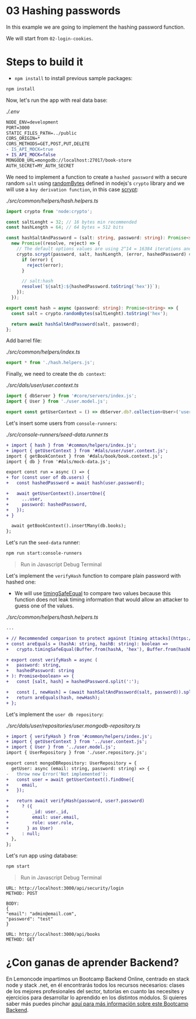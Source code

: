 # 03 Hashing passwords

In this example we are going to implement the hashing password function.

We will start from `02-login-cookies`.

# Steps to build it

- `npm install` to install previous sample packages:

```bash
npm install

```

Now, let's run the app with real data base:

_./.env_

```diff
NODE_ENV=development
PORT=3000
STATIC_FILES_PATH=../public
CORS_ORIGIN=*
CORS_METHODS=GET,POST,PUT,DELETE
- IS_API_MOCK=true
+ IS_API_MOCK=false
MONGODB_URL=mongodb://localhost:27017/book-store
AUTH_SECRET=MY_AUTH_SECRET

```

We need to implement a function to create a `hashed password` with a secure random `salt` using [randomBytes](https://nodejs.org/dist/latest/docs/api/crypto.html#cryptorandombytessize-callback) defined in nodejs's `crypto` library and we will use a `key derivation function`, in this case [scrypt](https://nodejs.org/dist/latest/docs/api/crypto.html#cryptoscryptpassword-salt-keylen-options-callback):

_./src/common/helpers/hash.helpers.ts_

```typescript
import crypto from 'node:crypto';

const saltLenght = 32; // 16 bytes min recommended
const hashLength = 64; // 64 bytes = 512 bits

const hashSaltAndPassword = (salt: string, password: string): Promise<string> =>
  new Promise((resolve, reject) => {
    // The default options values are using 2^14 = 16384 iterations and 16 MB of memory.
    crypto.scrypt(password, salt, hashLength, (error, hashedPassword) => {
      if (error) {
        reject(error);
      }

      // salt:hash
      resolve(`${salt}:${hashedPassword.toString('hex')}`);
    });
  });

export const hash = async (password: string): Promise<string> => {
  const salt = crypto.randomBytes(saltLenght).toString('hex');

  return await hashSaltAndPassword(salt, password);
};
```

Add barrel file:

_./src/common/helpers/index.ts_

```typescript
export * from './hash.helpers.js';
```

Finally, we need to create the `db context`:

_./src/dals/user/user.context.ts_

```typescript
import { dbServer } from '#core/servers/index.js';
import { User } from './user.model.js';

export const getUserContext = () => dbServer.db?.collection<User>('users');
```

Let's insert some users from `console-runners`:

_./src/console-runners/seed-data.runner.ts_

```diff
+ import { hash } from '#common/helpers/index.js';
+ import { getUserContext } from '#dals/user/user.context.js';
import { getBookContext } from '#dals/book/book.context.js';
import { db } from '#dals/mock-data.js';

export const run = async () => {
+ for (const user of db.users) {
+   const hashedPassword = await hash(user.password);

+   await getUserContext().insertOne({
+     ...user,
+     password: hashedPassword,
+   });
+ }

  await getBookContext().insertMany(db.books);
};

```

Let's run the `seed-data` runner:

```bash
npm run start:console-runners

```

> Run in Javascript Debug Terminal

Let's implement the `verifyHash` function to compare plain password with hashed one:

- We will use [timingSafeEqual](https://nodejs.org/dist/latest/docs/api/crypto.html#cryptotimingsafeequala-b) to compare two values because this function does not leak timing information that would allow an attacker to guess one of the values.

_./src/common/helpers/hash.helpers.ts_

```diff
...

+ // Recommended comparison to protect against [timing attacks](https://cheatsheetseries.owasp.org/cheatsheets/Authentication_Cheat_Sheet.html#compare-password-hashes-using-safe-functions)
+ const areEquals = (hashA: string, hashB: string): boolean =>
+   crypto.timingSafeEqual(Buffer.from(hashA, 'hex'), Buffer.from(hashB, 'hex'));

+ export const verifyHash = async (
+   password: string,
+   hashedPassword: string
+ ): Promise<boolean> => {
+   const [salt, hash] = hashedPassword.split(':');

+   const [, newHash] = (await hashSaltAndPassword(salt, password)).split(':');
+   return areEquals(hash, newHash);
+ };

```

Let's implement the `user db repository`:

_./src/dals/user/repositories/user.mongodb-repository.ts_

```diff
+ import { verifyHash } from '#common/helpers/index.js';
+ import { getUserContext } from '../user.context.js';
+ import { User } from '../user.model.js';
import { UserRepository } from './user.repository.js';

export const mongoDBRepository: UserRepository = {
  getUser: async (email: string, password: string) => {
-   throw new Error('Not implemented');
+   const user = await getUserContext().findOne({
+     email,
+   });

+   return await verifyHash(password, user?.password)
+     ? ({
+         _id: user._id,
+         email: user.email,
+         role: user.role,
+       } as User)
+     : null;
  },
};

```

Let's run app using database:

```bash
npm start

```

> Run in Javascript Debug Terminal

```
URL: http://localhost:3000/api/security/login
METHOD: POST

BODY:
{
"email": "admin@email.com",
"password": "test"
}

URL: http://localhost:3000/api/books
METHOD: GET
```

# ¿Con ganas de aprender Backend?

En Lemoncode impartimos un Bootcamp Backend Online, centrado en stack node y stack .net, en él encontrarás todos los recursos necesarios: clases de los mejores profesionales del sector, tutorías en cuanto las necesites y ejercicios para desarrollar lo aprendido en los distintos módulos. Si quieres saber más puedes pinchar [aquí para más información sobre este Bootcamp Backend](https://lemoncode.net/bootcamp-backend#bootcamp-backend/banner).
